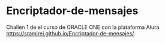 # Encriptador-de-mensajes
Challen 1 de el curso de ORACLE ONE con la plataforma Alura
https://sramirei.github.io/Encriptador-de-mensajes/
